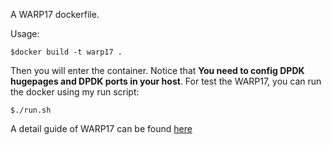 A WARP17 dockerfile.

Usage:
```
$docker build -t warp17 .
```
Then you will enter the container. Notice that **You need to config DPDK hugepages and DPDK ports in your host**.
For test the WARP17, you can run the docker using my run script:
```
$./run.sh
``` 
A detail guide of WARP17 can be found [here](https://github.com/juniper/warp17)
